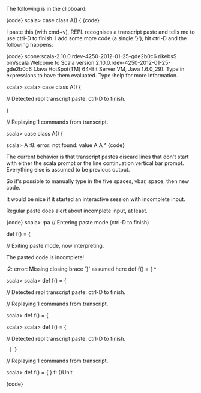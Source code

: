 The following is in the clipboard:

{code}
scala> case class A() {
{code}

I paste this (with cmd+v), REPL recognises a transcript paste and tells me to use ctrl-D to finish. I add some more code (a single '}'), hit ctrl-D and the following happens:

{code}
scone:scala-2.10.0.rdev-4250-2012-01-25-gde2b0c6 rikebs$ bin/scala
Welcome to Scala version 2.10.0.rdev-4250-2012-01-25-gde2b0c6 (Java HotSpot(TM) 64-Bit Server VM, Java 1.6.0_29).
Type in expressions to have them evaluated.
Type :help for more information.

scala> scala> case class A() {

// Detected repl transcript paste: ctrl-D to finish.

}

// Replaying 1 commands from transcript.

scala> case class A() {


scala> A
<console>:8: error: not found: value A
              A
              ^
{code}


The current behavior is that transcript pastes discard lines that don't start with either the scala prompt or the line continuation vertical bar prompt. Everything else is assumed to be previous output.

So it's possible to manually type in the five spaces, vbar, space, then new code.

It would be nice if it started an interactive session with incomplete input.

Regular paste does alert about incomplete input, at least.

{code}
scala> :pa
// Entering paste mode (ctrl-D to finish)

def f() = {

// Exiting paste mode, now interpreting.

The pasted code is incomplete!

<pastie>:2: error: Missing closing brace `}' assumed here
def f() = {
^

scala> scala> def f() = {

// Detected repl transcript paste: ctrl-D to finish.

// Replaying 1 commands from transcript.

scala> def f() = {


scala> scala> def f() = {

// Detected repl transcript paste: ctrl-D to finish.

     | }
// Replaying 1 commands from transcript.

scala> def f() = {
}
f: ()Unit

{code}
